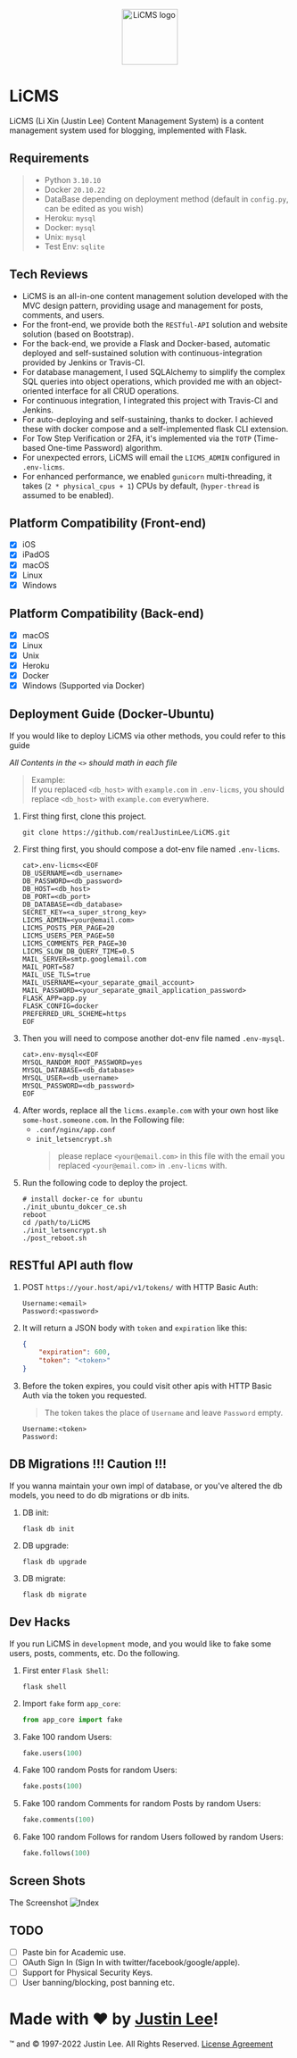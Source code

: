 <p align="center"><img width="100" src="app_core/static/img/logo.svg" alt="LiCMS logo"></p>

# LiCMS

LiCMS (Li Xin (Justin Lee) Content Management System) is a content management system used for blogging, implemented with
Flask.

## Requirements

> - Python `3.10.10`
> - Docker `20.10.22`
> - DataBase depending on deployment method (default in `config.py`, can be edited as you wish)
> - Heroku: `mysql`
> - Docker: `mysql`
> - Unix: `mysql`
> - Test Env: `sqlite`

## Tech Reviews

- LiCMS is an all-in-one content management solution developed with the MVC design pattern, providing usage and
  management for posts, comments, and users.
- For the front-end, we provide both the `RESTful-API` solution and website solution (based on Bootstrap).
- For the back-end, we provide a Flask and Docker-based, automatic deployed and self-sustained solution with
  continuous-integration provided by Jenkins or Travis-CI.
- For database management, I used SQLAlchemy to simplify the complex SQL queries into object operations, which provided
  me with an object-oriented interface for all CRUD operations.
- For continuous integration, I integrated this project with Travis-CI and Jenkins.
- For auto-deploying and self-sustaining, thanks to docker. I achieved these with docker compose and a self-implemented
  flask CLI extension.
- For Tow Step Verification or 2FA, it's implemented via the `TOTP` (Time-based One-time Password) algorithm.
- For unexpected errors, LiCMS will email the `LICMS_ADMIN` configured in `.env-licms`.
- For enhanced performance, we enabled `gunicorn` multi-threading, it takes (`2 * physical_cpus + 1`) CPUs by
  default, (`hyper-thread` is assumed to be enabled).

## Platform Compatibility (Front-end)

- [x] iOS
- [x] iPadOS
- [x] macOS
- [x] Linux
- [x] Windows

## Platform Compatibility (Back-end)

- [x] macOS
- [x] Linux
- [x] Unix
- [x] Heroku
- [x] Docker
- [x] Windows (Supported via Docker)

## Deployment Guide (Docker-Ubuntu)

If you would like to deploy LiCMS via other methods, you could refer to this guide

*All Contents in the `<>` should math in each file*
> Example:  
> If you replaced `<db_host>` with `example.com` in `.env-licms`, you should replace `<db_host>` with `example.com`
> everywhere.

1. First thing first, clone this project.
   ```shell script
   git clone https://github.com/realJustinLee/LiCMS.git
   ```
1. First thing first, you should compose a dot-env file named `.env-licms`.
   ```shell
   cat>.env-licms<<EOF
   DB_USERNAME=<db_username>
   DB_PASSWORD=<db_password>
   DB_HOST=<db_host>
   DB_PORT=<db_port>
   DB_DATABASE=<db_database>
   SECRET_KEY=<a_super_strong_key>
   LICMS_ADMIN=<your@email.com>
   LICMS_POSTS_PER_PAGE=20
   LICMS_USERS_PER_PAGE=50
   LICMS_COMMENTS_PER_PAGE=30
   LICMS_SLOW_DB_QUERY_TIME=0.5
   MAIL_SERVER=smtp.googlemail.com
   MAIL_PORT=587
   MAIL_USE_TLS=true
   MAIL_USERNAME=<your_separate_gmail_account>
   MAIL_PASSWORD=<your_separate_gmail_application_password>
   FLASK_APP=app.py
   FLASK_CONFIG=docker
   PREFERRED_URL_SCHEME=https
   EOF
   ```
1. Then you will need to compose another dot-env file named `.env-mysql`.
   ```shell
   cat>.env-mysql<<EOF
   MYSQL_RANDOM_ROOT_PASSWORD=yes
   MYSQL_DATABASE=<db_database>
   MYSQL_USER=<db_username>
   MYSQL_PASSWORD=<db_password>     
   EOF
   ```
1. After words, replace all the `licms.example.com` with your own host like `some-host.someone.com`. In the Following
   file:
    - `.conf/nginx/app.conf`
    - `init_letsencrypt.sh`
      > please replace `<your@email.com>` in this file with the email you replaced `<your@email.com>` in `.env-licms`
      with.
1. Run the following code to deploy the project.
    ```shell
    # install docker-ce for ubuntu
    ./init_ubuntu_dokcer_ce.sh
    reboot
    cd /path/to/LiCMS
    ./init_letsencrypt.sh
    ./post_reboot.sh
    ```

## RESTful API auth flow

1. POST `https://your.host/api/v1/tokens/` with HTTP Basic Auth:
    ```text
    Username:<email>    
    Password:<password>
    ```
1. It will return a JSON body with `token` and `expiration` like this:
    ```json
    {
        "expiration": 600,
        "token": "<token>"
    }
    ```
1. Before the token expires, you could visit other apis with HTTP Basic Auth via the token you requested.
   > The token takes the place of `Username` and leave `Password` empty.
    ```text
    Username:<token>    
    Password:
    ```

## DB Migrations !!! Caution !!!

If you wanna maintain your own impl of database, or you've altered the db models, you need to do db migrations or db
inits.

1. DB init:
    ```shell
    flask db init
    ```
1. DB upgrade:
    ```shell
    flask db upgrade
    ```
1. DB migrate:
    ```shell
    flask db migrate
    ```

## Dev Hacks

If you run LiCMS in `development` mode, and you would like to fake some users, posts, comments, etc. Do the following.

1. First enter `Flask Shell`:
    ```shell script
    flask shell
    ```
1. Import `fake` form `app_core`:
    ```python
    from app_core import fake
    ```
1. Fake 100 random Users:
    ```python
    fake.users(100)
    ```
1. Fake 100 random Posts for random Users:
    ```python
    fake.posts(100)
    ```
1. Fake 100 random Comments for random Posts by random Users:
    ```python
    fake.comments(100)
    ```
1. Fake 100 random Follows for random Users followed by random Users:
    ```python
    fake.follows(100)
    ```

## Screen Shots

The Screenshot
![Index](screenshot/index.png)

## TODO

- [ ] Paste bin for Academic use.
- [ ] OAuth Sign In (Sign In with twitter/facebook/google/apple).
- [ ] Support for Physical Security Keys.
- [ ] User banning/blocking, post banning etc.

# Made with ❤ by [Justin Lee](https://github.com/realJustinLee)!

™ and © 1997-2022 Justin Lee. All Rights Reserved. [License Agreement](./LICENSE)

